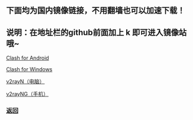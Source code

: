 ## 下面均为国内镜像链接，不用翻墙也可以加速下载！
## 说明：在地址栏的github前面加上 k 即可进入镜像站哦~

[Clash for Android](https://github.com/Kr328/ClashForAndroid/releases) 

[Clash for Windows](https://github.com/Fndroid/clash_for_windows_pkg/releases) 

[v2rayN（电脑）](https://github.com/2dust/v2rayN/releases) 

[v2rayNG（手机）](https://github.com/2dust/v2rayNG/releases)

### [返回](https://miku39sukida.github.io/fqrj)
